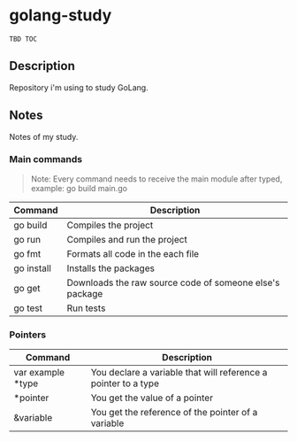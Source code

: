 # golang-study

`TBD TOC`

## Description
Repository i'm using to study GoLang.
## Notes
Notes of my study.

### Main commands
> Note: Every command needs to receive the main module after typed, example: go build main.go

Command | Description |
--------|-------------|
go build | Compiles the project
go run | Compiles and run the project
go fmt | Formats all code in the each file
go install | Installs the packages
go get | Downloads the raw source code of someone else's package
go test | Run tests

### Pointers

Command | Description
--- | ---
var example *type | You declare a variable that will reference a pointer to a type
*pointer | You get the value of a pointer
&variable | You get the reference of the pointer of a variable 